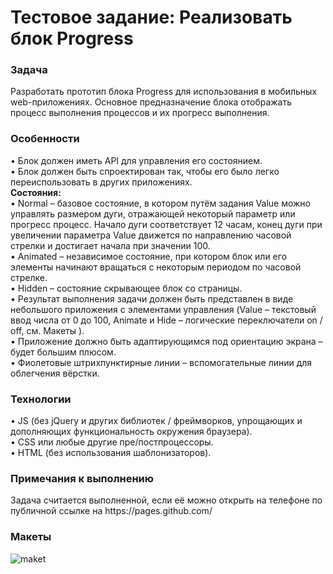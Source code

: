 <h1>Тестовое задание: Реализовать блок Progress</h1>
<p>
  <h3>Задача</h3>
Разработать прототип блока Progress для использования в мобильных web-приложениях.
Основное предназначение блока отображать процесс выполнения процессов и их прогресс
выполнения.</p>
<p>
<h3>Особенности</h3>
• Блок должен иметь API для управления его состоянием.<br>
• Блок должен быть спроектирован так, чтобы его было легко переиспользовать в
других приложениях.<br>
<b>Состояния:</b><br>
• Normal – базовое состояние, в котором путём задания Value можно управлять
размером дуги, отражающей некоторый параметр или прогресс процесс. Начало
дуги соответствует 12 часам, конец дуги при увеличении параметра Value
движется по направлению часовой стрелки и достигает начала при значении 100.<br>
• Animated – независимое состояние, при котором блок или его элементы
начинают вращаться с некоторым периодом по часовой стрелке.<br>
• Hidden – состояние скрывающее блок со страницы.<br>
• Результат выполнения задачи должен быть представлен в виде небольшого
приложения с элементами управления (Value – текстовый ввод числа от 0 до 100,
Animate и Hide – логические переключатели on / off, см. Макеты ).<br>
• Приложение должно быть адаптирующимся под ориентацию экрана – будет большим
плюсом.<br>
• Фиолетовые штрихпунктирные линии – вспомогательные линии для облегчения
вёрстки.<br>
</p>
<p>
<h3>Технологии</h3>
• JS (без jQuery и других библиотек / фреймворков, упрощающих и дополняющих
функциональность окружения браузера).<br>
• CSS или любые другие пре/постпроцессоры.<br>
• HTML (без использования шаблонизаторов).<br>
</p>
<p>
<h3>Примечания к выполнению</h3>
Задача считается выполненной, если её можно открыть на телефоне по публичной ссылке на
https://pages.github.com/<br>
</p>

<h3>Макеты</h3>

![maket](https://github.com/mazeoff/component_progress_vanilla_js/assets/55461399/e324ffe7-c34d-440e-849b-fb2ce7d326e5)
